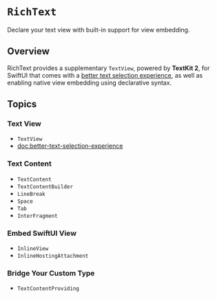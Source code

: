 # ``RichText``

Declare your text view with built-in support for view embedding.

## Overview

RichText provides a supplementary ``TextView``, powered by **TextKit 2**, for SwiftUI that comes with a [better text selection experience](<doc:better-text-selection-experience>), as well as enabling native view embedding using declarative syntax.

## Topics

### Text View

- ``TextView``
- <doc:better-text-selection-experience>

### Text Content

- ``TextContent``
- ``TextContentBuilder``
- ``LineBreak``
- ``Space``
- ``Tab``
- ``InterFragment``

### Embed SwiftUI View

- ``InlineView``
- ``InlineHostingAttachment``

### Bridge Your Custom Type

- ``TextContentProviding``
